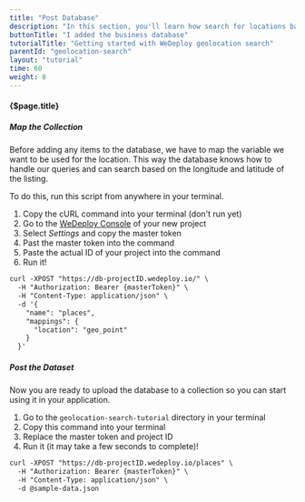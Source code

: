 ```yaml
---
title: "Post Database"
description: "In this section, you'll learn how search for locations based on their coordinates using the WeDeploy API Client."
buttonTitle: "I added the business database"
tutorialTitle: "Getting started with WeDeploy geolocation search"
parentId: "geolocation-search"
layout: "tutorial"
time: 60
weight: 8
---
```


#### {$page.title}

##### Map the Collection

Before adding any items to the database, we have to map the variable we want to be used for the location. This way the database knows how to handle our queries and can search based on the longitude and latitude of the listing.

To do this, run this script from anywhere in your terminal.

1. Copy the cURL command into your terminal (don't run yet)
2. Go to the <a href="https://console.wedeploy.com" target="_blank">WeDeploy Console</a> of your new project
3. Select _Settings_ and copy the master token
4. Past the master token into the command
5. Paste the actual ID of your project into the command
6. Run it!

```xml
curl -XPOST "https://db-projectID.wedeploy.io/" \
  -H "Authorization: Bearer {masterToken}" \
  -H "Content-Type: application/json" \
  -d '{
    "name": "places",
    "mappings": {
      "location": "geo_point"
    }
  }'
```

##### Post the Dataset

Now you are ready to upload the database to a collection so you can start using it in your application.

1. Go to the `geolocation-search-tutorial` directory in your terminal
2. Copy this command into your terminal
3. Replace the master token and project ID
4. Run it (it may take a few seconds to complete)!

```xml
curl -XPOST "https://db-projectID.wedeploy.io/places" \
  -H "Authorization: Bearer {masterToken}" \
  -H "Content-Type: application/json" \
  -d @sample-data.json
```
